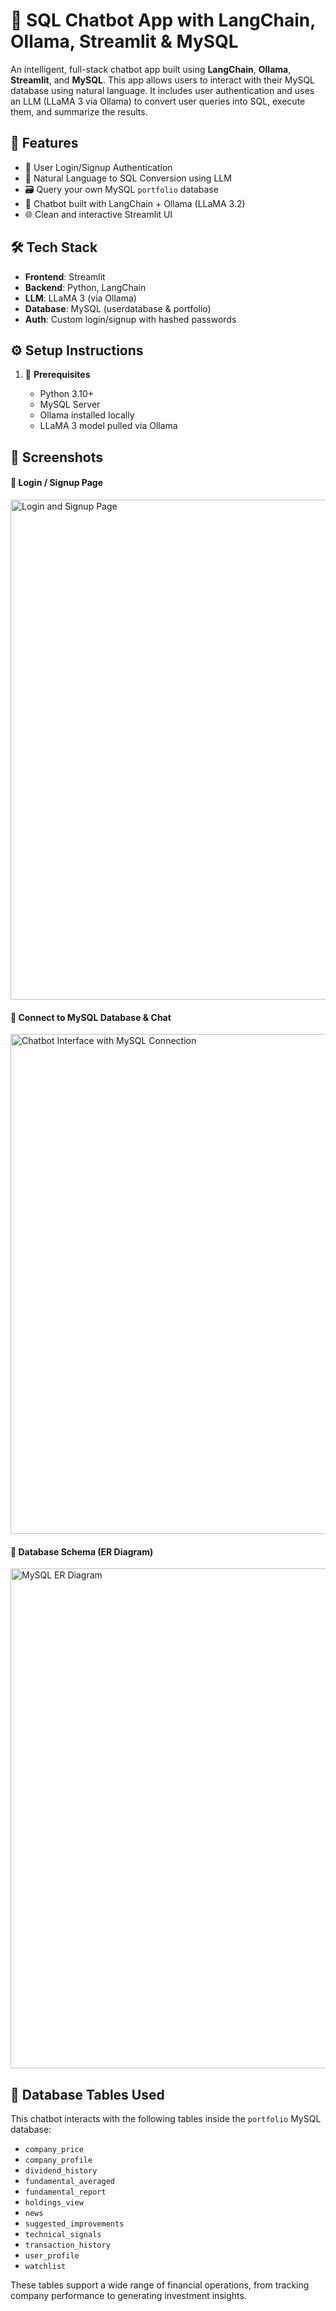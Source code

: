 <h1>💬 SQL Chatbot App with LangChain, Ollama, Streamlit & MySQL</h1>

<p>
An intelligent, full-stack chatbot app built using <strong>LangChain</strong>, <strong>Ollama</strong>, <strong>Streamlit</strong>, and <strong>MySQL</strong>. This app allows users to interact with their MySQL database using natural language. It includes user authentication and uses an LLM (LLaMA 3 via Ollama) to convert user queries into SQL, execute them, and summarize the results.
</p>

<h2>🚀 Features</h2>
<ul>
  <li>🔐 User Login/Signup Authentication</li>
  <li>🧠 Natural Language to SQL Conversion using LLM</li>
  <li>🗃️ Query your own MySQL <code>portfolio</code> database</li>
  <li>🤖 Chatbot built with LangChain + Ollama (LLaMA 3.2)</li>
  <li>🌐 Clean and interactive Streamlit UI</li>
</ul>

<h2>🛠️ Tech Stack</h2>
<ul>
  <li><strong>Frontend</strong>: Streamlit</li>
  <li><strong>Backend</strong>: Python, LangChain</li>
  <li><strong>LLM</strong>: LLaMA 3 (via Ollama)</li>
  <li><strong>Database</strong>: MySQL (userdatabase & portfolio)</li>
  <li><strong>Auth</strong>: Custom login/signup with hashed passwords</li>
</ul>

<h2>⚙️ Setup Instructions</h2>

<ol>
  <li>🧱 <strong>Prerequisites</strong></li>
  <ul>
    <li>Python 3.10+</li>
    <li>MySQL Server</li>
    <li>Ollama installed locally</li>
    <li>LLaMA 3 model pulled via Ollama</li>
  </ul>
</ol>

<h2>📸 Screenshots</h2>

<h4>🔐 Login / Signup Page</h4>
<img src="C:\Users\KBsan\Downloads\Screenshot 2025-03-11 195838.png" alt="Login and Signup Page" width="800"/>


<h4>🔌 Connect to MySQL Database & Chat</h4>
<img src="C:\Users\KBsan\Downloads\Screenshot 2025-03-11 200040.png" alt="Chatbot Interface with MySQL Connection" width="800"/>


<h4>🧩 Database Schema (ER Diagram)</h4>
<img src="C:\Users\KBsan\Downloads\dbms er.png" alt="MySQL ER Diagram" width="800"/>

<h2>📂 Database Tables Used</h2>
<p>
This chatbot interacts with the following tables inside the <code>portfolio</code> MySQL database:
</p>
<ul>
  <li><code>company_price</code></li>
  <li><code>company_profile</code></li>
  <li><code>dividend_history</code></li>
  <li><code>fundamental_averaged</code></li>
  <li><code>fundamental_report</code></li>
  <li><code>holdings_view</code></li>
  <li><code>news</code></li>
  <li><code>suggested_improvements</code></li>
  <li><code>technical_signals</code></li>
  <li><code>transaction_history</code></li>
  <li><code>user_profile</code></li>
  <li><code>watchlist</code></li>
</ul>

<p>
These tables support a wide range of financial operations, from tracking company performance to generating investment insights.
</p>


